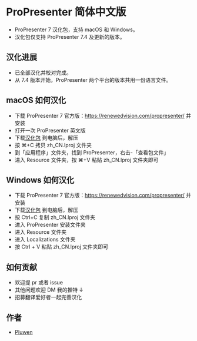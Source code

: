 # ProPresenter 简体中文版
* ProPresenter 7 汉化包，支持 macOS 和 Windows。
* 汉化包仅支持 ProPresenter 7.4 及更新的版本。

## 汉化进展
* 已全部汉化并校对完成。
* 从 7.4 版本开始，ProPresenter 两个平台的版本共用一份语言文件。

## macOS 如何汉化
* 下载 ProPresenter 7 官方版：https://renewedvision.com/propresenter/ 并安装
* 打开一次 ProPresenter 英文版
* 下载[汉化包](https://github.com/pluwen/propresenter-cn/archive/main.zip) 到电脑后，解压
* 按 ⌘+C 拷贝 zh_CN.lproj 文件夹
* 到「应用程序」文件夹，找到 ProPresenter，右击-「查看包文件」
* 进入 Resource 文件夹，按 ⌘+V 粘贴 zh_CN.lproj 文件夹即可

## Windows 如何汉化
* 下载 ProPresenter 7 官方版：https://renewedvision.com/propresenter/ 并安装
* 下载[汉化包](https://github.com/pluwen/propresenter-cn/archive/main.zip) 到电脑后，解压
* 按 Ctrl+C 复制 zh_CN.lproj 文件夹
* 进入 ProPresenter 安装文件夹
* 进入 Resource 文件夹
* 进入 Localizations 文件夹
* 按 Ctrl + V 粘贴 zh_CN.lproj 文件夹即可

## 如何贡献
* 欢迎提 pr 或者 issue
* 其他问题欢迎 DM 我的推特 ↓
* 招募翻译爱好者一起完善汉化

## 作者
* [Pluwen](https://twitter.com/pluwen)
